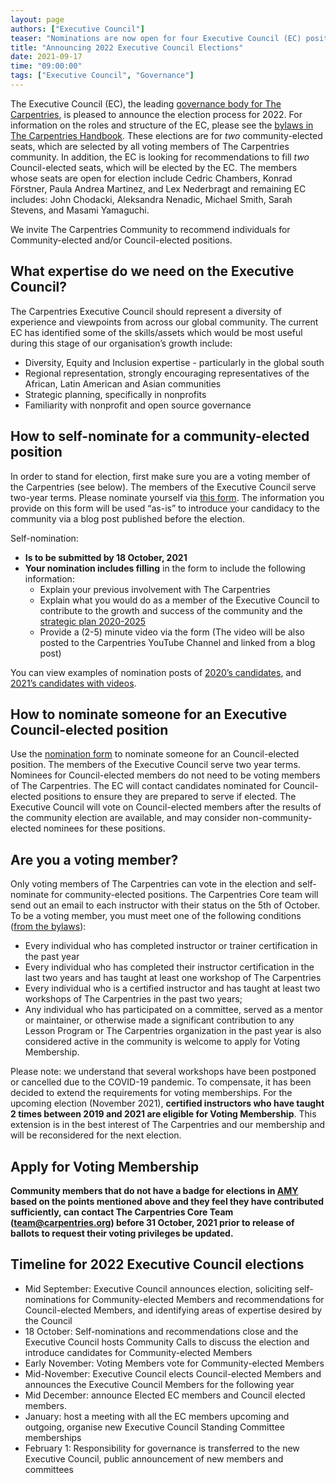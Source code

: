 ```yaml
---
layout: page
authors: ["Executive Council"]
teaser: "Nominations are now open for four Executive Council (EC) positions to join for two year terms 2022-2023 effective 1 February, 2022; two community-elected and two Council-elected"
title: "Announcing 2022 Executive Council Elections"
date: 2021-09-17
time: "09:00:00"
tags: ["Executive Council", "Governance"]
---
```

The Executive Council (EC), the leading [governance body for The Carpentries](https://carpentries.org/governance/), is pleased to announce the election process for 2022. For information on the roles and structure of the EC, please see the [bylaws in The Carpentries Handbook](https://docs.carpentries.org/topic_folders/governance/bylaws.html#nominations-and-elections). These elections are for *two* community-elected seats, which are selected by all voting members of The Carpentries community. In addition, the EC is looking for recommendations to fill *two* Council-elected seats, which will be elected by the EC. The members whose seats are open for election include Cedric Chambers, Konrad Förstner, Paula Andrea Martinez, and Lex Nederbragt and remaining EC includes: John Chodacki, Aleksandra Nenadic, Michael Smith, Sarah Stevens, and Masami Yamaguchi.

We invite The Carpentries Community to recommend individuals for Community-elected and/or Council-elected positions.

## What expertise do we need on the Executive Council?

The Carpentries Executive Council should represent a diversity of experience and viewpoints from across our global community. The current EC has identified some of the skills/assets which would be most useful during this stage of our organisation’s growth include:
- Diversity, Equity and Inclusion expertise - particularly in the global south
- Regional representation, strongly encouraging representatives of the African, Latin American and Asian communities
- Strategic planning, specifically in nonprofits
- Familiarity with nonprofit and open source governance

## How to self-nominate for a community-elected position

In order to stand for election, first make sure you are a voting member of the Carpentries (see below). The members of the Executive Council serve two-year terms. Please nominate yourself via [this form](https://docs.google.com/forms/d/e/1FAIpQLSdMTiM5bjmF7Tq90BifM41eVWSlLL6tbD6eqKmtl8tAWkP23g/viewform). The information you provide on this form will be used “as-is” to introduce your candidacy to the community via a blog post published before the election.

Self-nomination:
- **Is to be submitted by 18 October, 2021**
- **Your nomination includes filling** in the form to include the following information:
  - Explain your previous involvement with The Carpentries
  - Explain what you would do as a member of the Executive Council to contribute to the growth and success of the community and the [strategic plan 2020-2025](https://carpentries.org/strategic-plan/)
  - Provide a (2-5) minute video via the form (The video will be also posted to the Carpentries YouTube Channel and linked from a blog post)

You can view examples of nomination posts of [2020’s candidates](https://carpentries.org/blog/2019/12/executive-council-elections-2020/), and [2021’s candidates with videos](https://carpentries.org/blog/2020/11/2021-Carpentries-Executive-Council-Election/).

## How to nominate someone for an Executive Council-elected position

Use the [nomination form](https://docs.google.com/forms/d/e/1FAIpQLSd91OdWEsmCF7i496gwLwy-Sw13KyJzcbDkIikeUMpFiawnPA/viewform) to nominate someone for an Council-elected position. The members of the Executive Council serve two year terms. Nominees for Council-elected members do not need to be voting members of The Carpentries. The EC will contact candidates nominated for Council-elected positions to ensure they are prepared to serve if elected. The Executive Council will vote on Council-elected members after the results of the community election are available, and may consider non-community-elected nominees for these positions.

## Are you a voting member?
Only voting members of The Carpentries can vote in the election and self-nominate for community-elected positions. The Carpentries Core team will send out an email to each instructor with their status on the 5th of October. To be a voting member, you must meet one of the following conditions ([from the bylaws](https://docs.carpentries.org/topic_folders/governance/bylaws.html#eligibility-rights-and-termination-for-voting-members)):

- Every individual who has completed instructor or trainer certification in the past year
- Every individual who has completed their instructor certification in the last two years and has taught at least one workshop of The Carpentries
- Every individual who is a certified instructor and has taught at least two workshops of The Carpentries in the past two years;
- Any individual who has participated on a committee, served as a mentor or maintainer, or otherwise made a significant contribution to any Lesson Program or The Carpentries organization in the past year is also considered active in the community is welcome to apply for Voting Membership.

Please note: we understand that several workshops have been postponed or cancelled due to the COVID-19 pandemic. To compensate, it has been decided to extend the requirements for voting memberships. For the upcoming election (November 2021), **certified instructors who have taught 2 times between 2019 and 2021 are eligible for Voting Membership**. This extension is in the best interest of The Carpentries and our membership and will be reconsidered for the next election.

## Apply for Voting Membership

**Community members that do not have a badge for elections in [AMY](https://amy.carpentries.org/account/login/) based on the points mentioned above and they feel they have contributed sufficiently, can contact The Carpentries Core Team ([team@carpentries.org](mailto:team@carpentries.org)) before 31 October, 2021 prior to release of ballots to request their voting privileges be updated.**

## Timeline for 2022 Executive Council elections

- Mid September: Executive Council announces election, soliciting self-nominations for Community-elected Members and recommendations for Council-elected Members, and identifying areas of expertise desired by the Council
- 18 October: Self-nominations and recommendations close and the Executive Council hosts Community Calls to discuss the election and introduce candidates for Community-elected Members
- Early November: Voting Members vote for Community-elected Members
- Mid-November: Executive Council elects Council-elected Members and announces the Executive Council Members for the following year
- Mid December: announce Elected EC members and Council elected members.
- January: host a meeting with all the EC members upcoming and outgoing, organise new Executive Council Standing Committee memberships
- February 1: Responsibility for governance is transferred to the new Executive Council, public announcement of new members and committees
